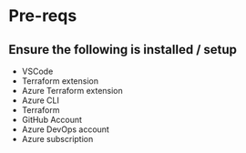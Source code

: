 # Pre-reqs

## Ensure the following is installed / setup

- VSCode
- Terraform extension
- Azure Terraform extension
- Azure CLI
- Terraform
- GitHub Account
- Azure DevOps account
- Azure subscription